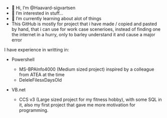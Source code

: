 - 👋 Hi, I’m @Haavard-sigvartsen
- 👀 I’m interested in stuff...
- 🌱 I’m currently learning about alot of things
- This GitHub is mostly for project that i have made / copied and pasted by hand, that i can use for work case scenerioes, instead of finding one the internet in a hurry, only to barley understand it and cause a major error

I have experience in writting in:
  - Powershell
      - MS-BPAInfo4000 (Medium sized project) inspired by a colleague from ATEA at the time
      - DeleleFilesxDaysOld

  - VB.net
      - CCS v3 (Large sized project for my fitness hobby), with some SQL in it, also my first project that gave me more motivation for programming.

<!---
Haavard-sigvartsen/Haavard-sigvartsen is a ✨ special ✨ repository because its `README.md` (this file) appears on your GitHub profile.
You can click the Preview link to take a look at your changes.
--->
